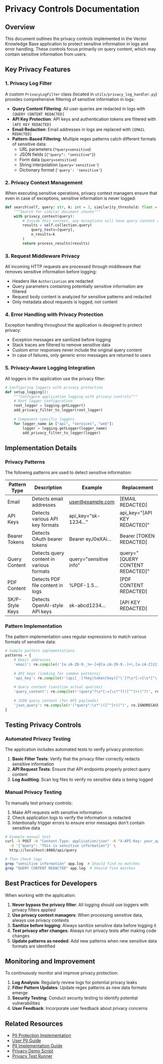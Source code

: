 # Privacy Controls Documentation

## Overview

This document outlines the privacy controls implemented in the Vector Knowledge Base application to protect sensitive information in logs and error handling. These controls focus primarily on query content, which may contain sensitive information from users.

## Key Privacy Features

### 1. Privacy Log Filter

A custom `PrivacyLogFilter` class (located in `utils/privacy_log_handler.py`) provides comprehensive filtering of sensitive information in logs:

- **Query Content Filtering**: All user queries are redacted in logs with `[QUERY CONTENT REDACTED]`
- **API Key Protection**: API keys and authentication tokens are filtered with `[API KEY REDACTED]`
- **Email Redaction**: Email addresses in logs are replaced with `[EMAIL REDACTED]`
- **Pattern-Based Filtering**: Multiple regex patterns catch different formats of sensitive data:
  - URL parameters (`?query=sensitive`)
  - JSON fields (`{"query": "sensitive"}`)
  - Form data (`query=sensitive`)
  - String interpolation (`query='sensitive'`)
  - Dictionary format (`'query': 'sensitive'`)

### 2. Privacy Context Management

When executing sensitive operations, privacy context managers ensure that even in case of exceptions, sensitive information is never logged:

```python
def search(self, query: str, k: int = 3, similarity_threshold: float = 0.1):
    """Search for similar document chunks"""
    with privacy_context(query):
        # Inside this context, any exceptions will have query content redacted
        results = self.collection.query(
            query_texts=[query],
            n_results=k
        )
        return process_results(results)
```

### 3. Request Middleware Privacy

All incoming HTTP requests are processed through middleware that removes sensitive information before logging:

- Headers like `Authorization` are redacted
- Query parameters containing potentially sensitive information are filtered
- Request body content is analyzed for sensitive patterns and redacted
- Only metadata about requests is logged, not content

### 4. Error Handling with Privacy Protection

Exception handling throughout the application is designed to protect privacy:

- Exception messages are sanitized before logging
- Stack traces are filtered to remove sensitive data
- Custom error responses never include the original query content
- In case of failures, only generic error messages are returned to users

### 5. Privacy-Aware Logging Integration

All loggers in the application use the privacy filter:

```python
# Configuring loggers with privacy protection
def setup_logging():
    """Configure application logging with privacy controls"""
    # Root logger configuration
    root_logger = logging.getLogger()
    add_privacy_filter_to_logger(root_logger)
    
    # Component-specific loggers
    for logger_name in ["api", "services", "web"]:
        logger = logging.getLogger(logger_name)
        add_privacy_filter_to_logger(logger)
```

## Implementation Details

### Privacy Patterns

The following patterns are used to detect sensitive information:

| Pattern Type | Description | Example | Replacement |
|--------------|-------------|---------|------------|
| Email | Detects email addresses | user@example.com | [EMAIL REDACTED] |
| API Keys | Detects various API key formats | api_key="sk-1234..." | api_key="[API KEY REDACTED]" |
| Bearer Tokens | Detects OAuth bearer tokens | Bearer eyJ0eXAi... | Bearer [TOKEN REDACTED] |
| Query Content | Detects query content in various formats | query="sensitive info" | query="[QUERY CONTENT REDACTED]" |
| PDF Content | Detects PDF file content in logs | %PDF-1.5... | [PDF CONTENT REDACTED] |
| SK/P-Style Keys | Detects OpenAI-style API keys | sk-abcd1234... | [API KEY REDACTED] |

### Pattern Implementation

The pattern implementation uses regular expressions to match various formats of sensitive data:

```python
# Sample pattern implementations
patterns = {
    # Email addresses
    'email': re.compile(r'[a-zA-Z0-9._%+-]+@[a-zA-Z0-9.-]+\.[a-zA-Z]{2,}'),
    
    # API keys (looking for common patterns)
    'api_key': re.compile(r'(api[_-]?key|token|key)["\']?\s*[:=]\s*["\']?([a-zA-Z0-9_\-\.]{20,})["\']?', re.I),
    
    # Query content (sanitize actual queries)
    'query_content': re.compile(r'(query"?\s*[:=]\s*"?)([^"]+)("?)', re.IGNORECASE),
    
    # JSON query content (for API payloads)
    'json_query': re.compile(r'("query":\s*")([^"]+)(")', re.IGNORECASE),
}
```

## Testing Privacy Controls

### Automated Privacy Testing

The application includes automated tests to verify privacy protection:

1. **Basic Filter Tests**: Verify that the privacy filter correctly redacts sensitive information
2. **API Request Tests**: Ensure that API endpoints properly protect query content
3. **Log Auditing**: Scan log files to verify no sensitive data is being logged

### Manual Privacy Testing

To manually test privacy controls:

1. Make API requests with sensitive information
2. Check application logs to verify the information is redacted
3. Intentionally trigger errors to ensure error messages don't contain sensitive data

```bash
# Example manual test
curl -X POST -H "Content-Type: application/json" -H "X-API-Key: your_api_key" \
  -d '{"query": "This is sensitive information"}' \
  http://localhost:8080/api/query

# Then check logs
grep "sensitive information" app.log  # Should find no matches
grep "QUERY CONTENT REDACTED" app.log  # Should find matches
```

## Best Practices for Developers

When working with the application:

1. **Never bypass the privacy filter**: All logging should use loggers with privacy filters applied
2. **Use privacy context managers**: When processing sensitive data, always use privacy contexts
3. **Sanitize before logging**: Always sanitize sensitive data before logging it
4. **Test privacy after changes**: Always run privacy tests after making code changes
5. **Update patterns as needed**: Add new patterns when new sensitive data formats are identified

## Monitoring and Improvement

To continuously monitor and improve privacy protection:

1. **Log Analysis**: Regularly review logs for potential privacy leaks
2. **Filter Pattern Updates**: Update regex patterns as new data formats emerge
3. **Security Testing**: Conduct security testing to identify potential vulnerabilities
4. **User Feedback**: Incorporate user feedback about privacy concerns

## Related Resources

- [PII Protection Implementation](./pii_protection.md)
- [User PII Guide](./user_pii_guide.md)
- [PII Implementation Guide](./pii_implementation_guide.md)
- [Privacy Demo Script](./privacy_demo.py)
- [Privacy Test Runner](../utils/run_privacy_tests.sh)